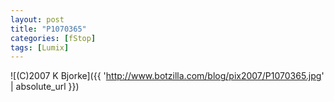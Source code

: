 ```yaml
---
layout: post
title: "P1070365"
categories: [fStop]
tags: [Lumix]
---
```



![(C)2007 K Bjorke]({{ 'http://www.botzilla.com/blog/pix2007/P1070365.jpg' | absolute_url }})

